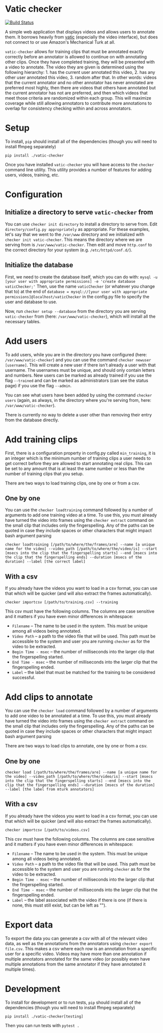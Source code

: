 # Vatic checker

[![Build Status](https://travis-ci.org/jonkeane/vatic-checker.svg?branch=master)](https://travis-ci.org/jonkeane/vatic-checker)

A simple web application that displays videos and allows users to annotate them. It borrows heavily from [vatic](https://github.com/cvondrick/vatic) (especially the video interface), but does not connect to or use Amazon's Mechanical Turk at all.

`vatic-checker` allows for training clips that must be annotated exactly correctly before an annotator is allowed to continue on with annotating other clips. Once they have completed training, they will be presented with a video to annotate. The video they are given is determined using the following hierarchy: 1. has the current user annotated this video, 2. has any other user annotated this video, 3. random after that. In other words: videos that the current annotator and no other annotator has never annotated are preferred most highly, then there are videos that others have annotated but the current annotator has not are preferred, and then which videos that meet those criteria are randomized within each group. This will maximize coverage while still allowing annotators to contribute more annotations to overlap for consistency checking within and across annotators.

# Setup
To install, `pip` should install all of the dependencies (though you will need to install ffmpeg separately)

```
pip install ./vatic-checker
```

Once you have installed `vatic-checker` you will have access to the `checker` command line utility. This utility provides a number of features for adding users, videos, training, etc.

# Configuration
## Initialize a directory to serve `vatic-checker` from
You can use `checker init directory` to install a directory to serve from. Edit `directory/config.py appropriately` as appropriate. For these examples, let's say that we went to the `/var/www` directory and we initialized with `checker init vatic-checker`. This means the directory where we are serving from is `/var/www/vatic-checker`. Then edit and move `http.conf` to the correct directory for your system (e.g. `/etc/httpd/conf.d/`).

## Initialize the database
First, we need to create the database itself, which you can do with:
`mysql -u [your user with appropriate permissions] -e 'create database vaticChecker;'` Then, use the name `vaticChecker` (or whatever you change that to) at the end of `database = mysql://[your user with appropriate permissions]@localhost/vaticChecker` in the config.py file to specify the user and database to use.

Now, run `checker setup --database` from the directory you are serving `vatic-checker` from (here: `/var/www/vatic-checker`), which will install all the necessary tables.

# Add users
To add users, while you are in the directory you have configured (here: `/var/www/vatic-checker`) and you can use the command `checker newuser [username]`. This will create a new user if there isn't already a user with that username. The usernames must be unique, and should only contain letters and numbers. New users can be marked as already trained if you use the flag `--trained` and can be marked as administrators (can see the status page) if you use the flag `--admin`.

You can see what users have been added by using the command `checker users` (again, as always, in the directory where you're serving from, here: `/var/www/vatic-checker`).

There is currently no way to delete a user other than removing their entry from the database directly.

# Add training clips
First, there is a configuration property in config.py called `min_training`, it is an integer which is the minimum number of training clips a user needs to get correct before they are allowed to start annotating real clips. This can be set to any amount that is at least the same number or less than the number of training clips that you setup.

There are two ways to load training clips, one by one or from a csv.

## One by one
You can use the `checker loadtraining` command followed by a number of arguments to add one training video at a time. To use this, you must already have turned the video into frames using the `checker extract` command on the small clip that includes only the fingerspelling. Any of the paths can be quoted in case they include spaces or other characters that might impact bash argument parsing

```
checker loadtraining [/path/to/where/the/frames/are] --name [a unique name for the video] --video_path [/path/to/where/the/video/is] --start [msecs into the clip that the fingerspelling starts] --end [msecs into the clip that the fingerspelling ends] --duration [msecs of the duration] --label [the correct label]
```

## With a csv
If you already have the videos you want to load in a csv format, you can use that which will be quicker (and will also extract the frames automatically).

`checker importcsv [/path/to/training.csv] --training`

This csv must have the following columns. The columns are case sensitive and it matters if you have even minor differences in whitespace:
* `Filename` – The name to be used in the system. This must be unique among all videos being annotated.
* `Video Path` – a path to the video file that will be used. This path must be accessible to the system and user you are running `checker` as for the video to be extracted.
* `Begin Time - msec` – the number of milliseconds into the larger clip that the fingerspelling started.
* `End Time - msec` – the number of milliseconds into the larger clip that the fingerspelling ended.
* `Label` – the label that must be matched for the training to be considered successful.

# Add clips to annotate
You can use the `checker load` command followed by a number of arguments to add one video to be annotated at a time. To use this, you must already have turned the video into frames using the `checker extract` command on the small clip that includes only the fingerspelling. Any of the paths can be quoted in case they include spaces or other characters that might impact bash argument parsing


There are two ways to load clips to annotate, one by one or from a csv.

## One by one
```
checker load [/path/to/where/the/frames/are] --name [a unique name for the video] --video_path [/path/to/where/the/video/is] --start [msecs into the clip that the fingerspelling starts] --end [msecs into the clip that the fingerspelling ends] --duration [msecs of the duration] --label [the label from mturk annotators]
```

## With a csv
If you already have the videos you want to load in a csv format, you can use that which will be quicker (and will also extract the frames automatically).

`checker importcsv [/path/to/videos.csv]`

This csv must have the following columns. The columns are case sensitive and it matters if you have even minor differences in whitespace:
* `Filename` – The name to be used in the system. This must be unique among all videos being annotated.
* `Video Path` – a path to the video file that will be used. This path must be accessible to the system and user you are running `checker` as for the video to be extracted.
* `Begin Time - msec` – the number of milliseconds into the larger clip that the fingerspelling started.
* `End Time - msec` – the number of milliseconds into the larger clip that the fingerspelling ended.
* `Label` – the label associated with the video if there is one (if there is none, this must still exist, but can be left as "").

# Export data
To export the data you can generate a csv with all of the relevant video data, as well as the annotations from the annotators using `checker export file.csv`. This makes a csv where each row is an annotation from a specific user for a specific video. Videos may have more than one annotation if multiple annotators annotated for the same video (or possibly even have multiple annotations from the same annotator if they have annotated it multiple times).


# Development

To install for development or to run tests, `pip` should install all of the dependencies (though you will need to install ffmpeg separately)

```
pip install ./vatic-checker[testing]
```

Then you can run tests with `pytest .`
